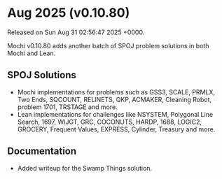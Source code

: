 # Aug 2025 (v0.10.80)

Released on Sun Aug 31 02:56:47 2025 +0000.

Mochi v0.10.80 adds another batch of SPOJ problem solutions in both Mochi and Lean.

## SPOJ Solutions

- Mochi implementations for problems such as GSS3, SCALE, PRMLX, Two Ends, SQCOUNT, RELINETS, QKP, ACMAKER, Cleaning Robot, problem 1701, TRSTAGE and more.
- Lean implementations for challenges like NSYSTEM, Polygonal Line Search, 1697, WIJGT, GRC, COCONUTS, HARDP, 1688, LOGIC2, GROCERY, Frequent Values, EXPRESS, Cylinder, Treasury and more.

## Documentation

- Added writeup for the Swamp Things solution.
